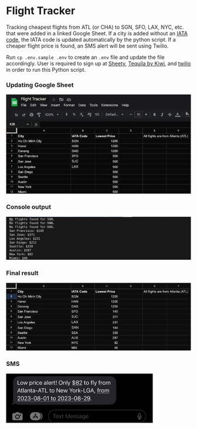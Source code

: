 # Flight Tracker
Tracking cheapest flights from ATL (or CHA) to SGN, SFO, LAX, NYC, etc. that were added in a linked Google Sheet. If a city is added without an [IATA code](https://en.wikipedia.org/wiki/IATA_airport_code), the IATA code is updated automatically by the python script. If a cheaper flight price is found, an SMS alert will be sent using Twilio.

Run `cp .env.sample .env` to create an `.env` file and update the file accordingly. User is required to sign up at [Sheety](https://sheety.co/), [Tequila by Kiwi](https://tequila.kiwi.com/), and [twilio](https://www.twilio.com/) in order to run this Python script.

### Updating Google Sheet
![Demo](flight-tracker-demo.gif)

### Console output
<img src="console.png" alt= "console output" width="700">

### Final result
<img src="final.png" alt= "console output" width="700">

### SMS
<img src="twilio.jpeg" alt= "twilio sms" width="400">
